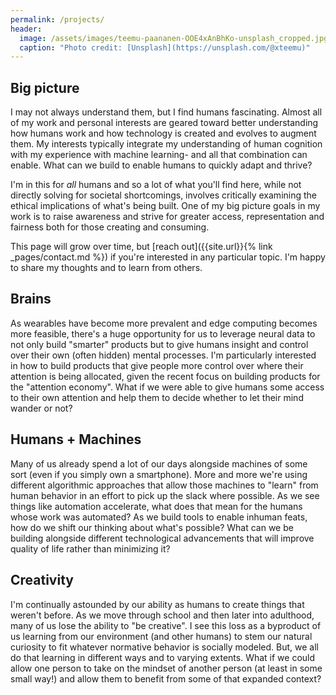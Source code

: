 ```yaml
---
permalink: /projects/
header:
  image: /assets/images/teemu-paananen-OOE4xAnBhKo-unsplash_cropped.jpg
  caption: "Photo credit: [Unsplash](https://unsplash.com/@xteemu)"
---
```

## Big picture

I may not always understand them, but I find humans fascinating. Almost all of my work and personal interests are geared toward better understanding how humans work and how technology is created and evolves to augment them. My interests typically integrate my understanding of human cognition with my experience with machine learning- and all that combination can enable. What can we build to enable humans to quickly adapt and thrive?  

I'm in this for _all_ humans and so a lot of what you'll find here, while not directly solving for societal shortcomings, involves critically examining the ethical implications of what's being built. One of my big picture goals in my work is to raise awareness and strive for greater access, representation and fairness both for those creating and consuming. 

This page will grow over time, but [reach out]({{site.url}}{% link _pages/contact.md %}) if you're interested in any particular topic. I'm happy to share my thoughts and to learn from others.

## Brains

As wearables have become more prevalent and edge computing becomes more feasible, there's a huge opportunity for us to leverage neural data to not only build "smarter" products but to give humans insight and control over their own (often hidden) mental processes. I'm particularly interested in how to build products that give people more control over where their attention is being allocated, given the recent focus on building products for the "attention economy". What if we were able to give humans some access to their own attention and help them to decide whether to let their mind wander or not?

## Humans + Machines

Many of us already spend a lot of our days alongside machines of some sort (even if you simply own a smartphone). More and more we're using different algorithmic approaches that allow those machines to "learn" from human behavior in an effort to pick up the slack where possible. As we see things like automation accelerate, what does that mean for the humans whose work was automated? As we build tools to enable inhuman feats, how do we shift our thinking about what's possible? What can we be building alongside different technological advancements that will improve quality of life rather than minimizing it?

## Creativity

I'm continually astounded by our ability as humans to create things that weren't before. As we move through school and then later into adulthood, many of us lose the ability to "be creative". I see this loss as a byproduct of us learning from our environment (and other humans) to stem our natural curiosity to fit whatever normative behavior is socially modeled. But, we all do that learning in different ways and to varying extents. What if we could allow one person to take on the mindset of another person (at least in some small way!) and allow them to benefit from some of that expanded context?  





